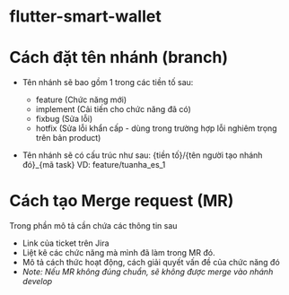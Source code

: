 # flutter-smart-wallet

# Cách đặt tên nhánh (branch)
- Tên nhánh sẽ bao gồm 1 trong các tiền tố sau:
    + feature (Chức năng mới)
    + implement (Cải tiến cho chức năng đã có)
    + fixbug (Sửa lỗi)
    + hotfix (Sửa lỗi khẩn cấp - dùng trong trường hợp lỗi nghiêm trọng trên bản product)

- Tên nhánh sẽ có cấu trúc như sau: {tiền tố}/{tên người tạo nhánh đó}_{mã task}
  VD: feature/tuanha_es_1

# Cách tạo Merge request (MR)
Trong phần mô tả cần chứa các thông tin sau
- Link của ticket trên Jira
- Liệt kê các chức năng mà mình đã làm trong MR đó.
- Mô tả cách thức hoạt động, cách giải quyết vấn đề của chức năng đó
- _Note: Nếu MR không đúng chuẩn, sẽ không được merge vào nhánh develop_
